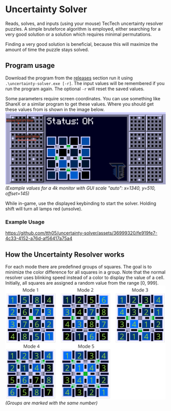# Uncertainty Solver
Reads, solves, and inputs (using your mouse) TecTech uncertainty resolver puzzles. A simple bruteforce algorithm is
employed, either searching for a very good solution or a solution which requires minimal permutations. 

Finding a very good solution is beneficial, because this will maximize the amount of time the puzzle stays solved. 

## Program usage
Download the program from the [releases](https://github.com/tth05/uncertainty-solver/releases) section run it using 
`.\uncertainty-solver.exe [-r]`. The input values will be remembered if you run the program again. The optional `-r` 
will reset the saved values.

Some parameters require screen coordinates. You can use something like ShareX or a similar program to get these values.
Where you should get these values from is shown in the image below.
![](media/screen_values.png)
_(Example values for a 4k monitor with GUI scale "auto": x=1340, y=510, offset=145)_

While in-game, use the displayed keybinding to start the solver. Holding shift will turn all lamps red (unsolve).

### Example Usage
https://github.com/tth05/uncertainty-solver/assets/36999320/fe919fe7-4c33-4152-a76d-af56417a75a4

## How the Uncertainty Resolver works
For each mode there are predefined groups of squares. The goal is to minimize the color difference for all squares in
a group. Note that the normal resolver uses blinking speed instead of a color to display the value of a cell.
Initially, all squares are assigned a random value from the range [0, 999].
![](media/mode_patterns.png)
_(Groups are marked with the same number)_
